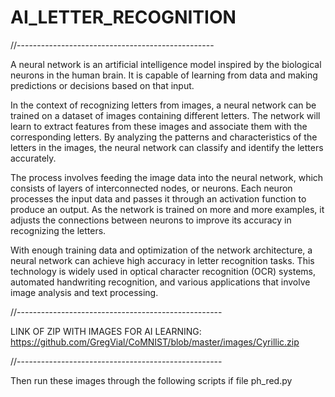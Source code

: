 # AI_LETTER_RECOGNITION

//-------------------------------------------------

A neural network is an artificial intelligence model inspired by the biological neurons in the human brain. It is capable of learning from data and making predictions or decisions based on that input. 

In the context of recognizing letters from images, a neural network can be trained on a dataset of images containing different letters. The network will learn to extract features from these images and associate them with the corresponding letters. By analyzing the patterns and characteristics of the letters in the images, the neural network can classify and identify the letters accurately.

The process involves feeding the image data into the neural network, which consists of layers of interconnected nodes, or neurons. Each neuron processes the input data and passes it through an activation function to produce an output. As the network is trained on more and more examples, it adjusts the connections between neurons to improve its accuracy in recognizing the letters.

With enough training data and optimization of the network architecture, a neural network can achieve high accuracy in letter recognition tasks. This technology is widely used in optical character recognition (OCR) systems, automated handwriting recognition, and various applications that involve image analysis and text processing.

//---------------------------------------------------

LINK OF ZIP WITH IMAGES FOR AI LEARNING: https://github.com/GregVial/CoMNIST/blob/master/images/Cyrillic.zip

//---------------------------------------------------

Then run these images through the following scripts if file ph_red.py
